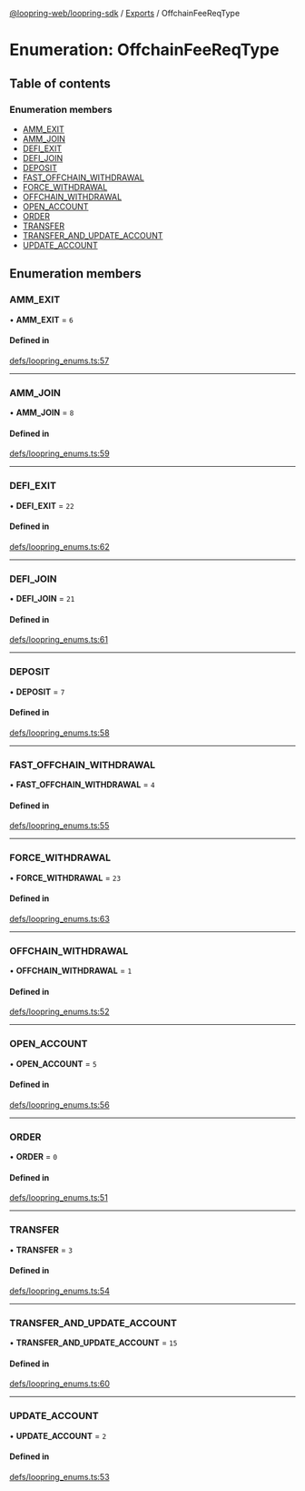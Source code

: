 [@loopring-web/loopring-sdk](../README.md) / [Exports](../modules.md) / OffchainFeeReqType

# Enumeration: OffchainFeeReqType

## Table of contents

### Enumeration members

- [AMM\_EXIT](OffchainFeeReqType.md#amm_exit)
- [AMM\_JOIN](OffchainFeeReqType.md#amm_join)
- [DEFI\_EXIT](OffchainFeeReqType.md#defi_exit)
- [DEFI\_JOIN](OffchainFeeReqType.md#defi_join)
- [DEPOSIT](OffchainFeeReqType.md#deposit)
- [FAST\_OFFCHAIN\_WITHDRAWAL](OffchainFeeReqType.md#fast_offchain_withdrawal)
- [FORCE\_WITHDRAWAL](OffchainFeeReqType.md#force_withdrawal)
- [OFFCHAIN\_WITHDRAWAL](OffchainFeeReqType.md#offchain_withdrawal)
- [OPEN\_ACCOUNT](OffchainFeeReqType.md#open_account)
- [ORDER](OffchainFeeReqType.md#order)
- [TRANSFER](OffchainFeeReqType.md#transfer)
- [TRANSFER\_AND\_UPDATE\_ACCOUNT](OffchainFeeReqType.md#transfer_and_update_account)
- [UPDATE\_ACCOUNT](OffchainFeeReqType.md#update_account)

## Enumeration members

### AMM\_EXIT

• **AMM\_EXIT** = `6`

#### Defined in

[defs/loopring_enums.ts:57](https://github.com/Loopring/loopring_sdk/blob/24fdf4c/src/defs/loopring_enums.ts#L57)

___

### AMM\_JOIN

• **AMM\_JOIN** = `8`

#### Defined in

[defs/loopring_enums.ts:59](https://github.com/Loopring/loopring_sdk/blob/24fdf4c/src/defs/loopring_enums.ts#L59)

___

### DEFI\_EXIT

• **DEFI\_EXIT** = `22`

#### Defined in

[defs/loopring_enums.ts:62](https://github.com/Loopring/loopring_sdk/blob/24fdf4c/src/defs/loopring_enums.ts#L62)

___

### DEFI\_JOIN

• **DEFI\_JOIN** = `21`

#### Defined in

[defs/loopring_enums.ts:61](https://github.com/Loopring/loopring_sdk/blob/24fdf4c/src/defs/loopring_enums.ts#L61)

___

### DEPOSIT

• **DEPOSIT** = `7`

#### Defined in

[defs/loopring_enums.ts:58](https://github.com/Loopring/loopring_sdk/blob/24fdf4c/src/defs/loopring_enums.ts#L58)

___

### FAST\_OFFCHAIN\_WITHDRAWAL

• **FAST\_OFFCHAIN\_WITHDRAWAL** = `4`

#### Defined in

[defs/loopring_enums.ts:55](https://github.com/Loopring/loopring_sdk/blob/24fdf4c/src/defs/loopring_enums.ts#L55)

___

### FORCE\_WITHDRAWAL

• **FORCE\_WITHDRAWAL** = `23`

#### Defined in

[defs/loopring_enums.ts:63](https://github.com/Loopring/loopring_sdk/blob/24fdf4c/src/defs/loopring_enums.ts#L63)

___

### OFFCHAIN\_WITHDRAWAL

• **OFFCHAIN\_WITHDRAWAL** = `1`

#### Defined in

[defs/loopring_enums.ts:52](https://github.com/Loopring/loopring_sdk/blob/24fdf4c/src/defs/loopring_enums.ts#L52)

___

### OPEN\_ACCOUNT

• **OPEN\_ACCOUNT** = `5`

#### Defined in

[defs/loopring_enums.ts:56](https://github.com/Loopring/loopring_sdk/blob/24fdf4c/src/defs/loopring_enums.ts#L56)

___

### ORDER

• **ORDER** = `0`

#### Defined in

[defs/loopring_enums.ts:51](https://github.com/Loopring/loopring_sdk/blob/24fdf4c/src/defs/loopring_enums.ts#L51)

___

### TRANSFER

• **TRANSFER** = `3`

#### Defined in

[defs/loopring_enums.ts:54](https://github.com/Loopring/loopring_sdk/blob/24fdf4c/src/defs/loopring_enums.ts#L54)

___

### TRANSFER\_AND\_UPDATE\_ACCOUNT

• **TRANSFER\_AND\_UPDATE\_ACCOUNT** = `15`

#### Defined in

[defs/loopring_enums.ts:60](https://github.com/Loopring/loopring_sdk/blob/24fdf4c/src/defs/loopring_enums.ts#L60)

___

### UPDATE\_ACCOUNT

• **UPDATE\_ACCOUNT** = `2`

#### Defined in

[defs/loopring_enums.ts:53](https://github.com/Loopring/loopring_sdk/blob/24fdf4c/src/defs/loopring_enums.ts#L53)
